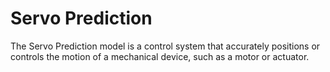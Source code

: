 # Servo Prediction 
The Servo Prediction model is a control system that accurately positions or controls the motion of a mechanical device, such as a motor or actuator.
